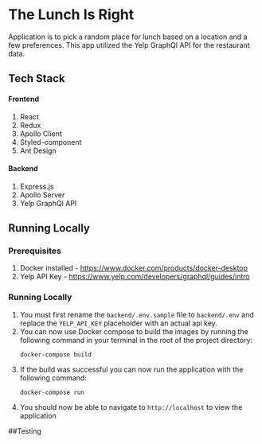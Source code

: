 # The Lunch Is Right
Application is to pick a random place for lunch based on a location and a few preferences. This app utilized the Yelp 
GraphQl API for the restaurant data.

## Tech Stack
#### Frontend
1. React
2. Redux
3. Apollo Client
4. Styled-component
5. Ant Design

#### Backend
1. Express.js
2. Apollo Server
3. Yelp GraphQl API


## Running Locally
### Prerequisites
1. Docker installed - https://www.docker.com/products/docker-desktop
2. Yelp API Key - https://www.yelp.com/developers/graphql/guides/intro

### Running Locally
1. You must first rename the `backend/.env.sample` file to `backend/.env` and replace the `YELP_API_KEY` placeholder 
with an actual api key.
2. You can now use Docker compose to build the images by running the following command in your terminal in the root of 
   the project directory:
   ```shell
   docker-compose build
   ```
3. If the build was successful you can now run the application with the following command:
    ```shell
    docker-compose run
    ```
4. You should now be able to navigate to `http://localhost` to view the application


##Testing
